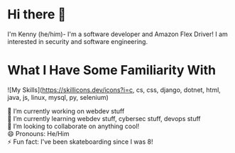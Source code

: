 # Hi there 👋
  I'm Kenny (he/him)- I'm a software developer and Amazon Flex Driver! I am interested in security and software engineering.
  
# What I Have Some Familiarity With
  
  ![My Skills](https://skillicons.dev/icons?i=c, cs, css, django, dotnet, html, java, js, linux, mysql, py, selenium)

 🔭 I’m currently working on webdev stuff  
 🌱 I’m currently learning webdev stuff, cybersec stuff, devops stuff  
 👯 I’m looking to collaborate on anything cool!  
 😄 Pronouns: He/Him  
 ⚡ Fun fact: I've been skateboarding since I was 8!  
 

